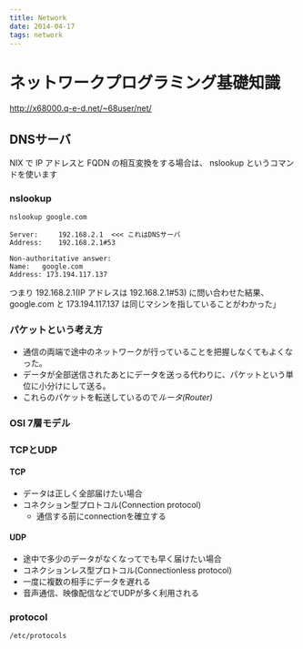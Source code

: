 ```yaml
---
title: Network
date: 2014-04-17
tags: network
---
```


# ネットワークプログラミング基礎知識

<http://x68000.q-e-d.net/~68user/net/>

## DNSサーバ

NIX で IP アドレスと FQDN の相互変換をする場合は、 nslookup というコマンドを使います

### nslookup

`nslookup google.com`


```
Server:		192.168.2.1  <<< これはDNSサーバ
Address:	192.168.2.1#53

Non-authoritative answer:
Name:	google.com
Address: 173.194.117.137
```

つまり 192.168.2.1(IP アドレスは 192.168.2.1#53) に問い合わせた結果、 google.com と 173.194.117.137 は同じマシンを指していることがわかった」

### パケットという考え方

* 通信の両端で途中のネットワークが行っていることを把握しなくてもよくなった。
* データが全部送信されたあとにデータを送っる代わりに、パケットという単位に小分けにして送る。
* これらのパケットを転送しているので*ルータ(Router)*


### OSI 7層モデル

### TCPとUDP

#### TCP
* データは正しく全部届けたい場合
* コネクション型プロトコル(Connection protocol)
	* 通信する前にconnectionを確立する

#### UDP
* 途中で多少のデータがなくなってでも早く届けたい場合
* コネクションレス型プロトコル(Connectionless protocol)
* 一度に複数の相手にデータを遅れる
* 音声通信、映像配信などでUDPが多く利用される


### protocol

`/etc/protocols`